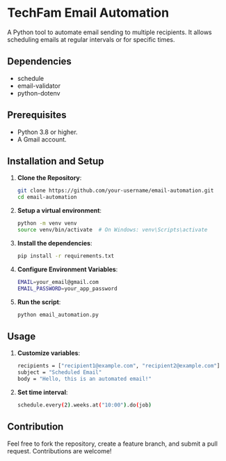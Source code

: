 # TechFam Email Automation

A Python tool to automate email sending to multiple recipients.
It allows scheduling emails at regular intervals or for specific times.

## Dependencies

- schedule
- email-validator
- python-dotenv

## Prerequisites

- Python 3.8 or higher.
- A Gmail account.

## Installation and Setup

1. **Clone the Repository**:

   ```bash
   git clone https://github.com/your-username/email-automation.git
   cd email-automation
   ```

2. **Setup a virtual environment**:

   ```bash
   python -m venv venv
   source venv/bin/activate  # On Windows: venv\Scripts\activate
   ```

3. **Install the dependencies**:

   ```bash
   pip install -r requirements.txt
   ```

4. **Configure Environment Variables**:

   ```bash
   EMAIL=your_email@gmail.com
   EMAIL_PASSWORD=your_app_password
   ```

5. **Run the script**:
   ```bash
   python email_automation.py
   ```

## Usage

1. **Customize variables**:

   ```bash
   recipients = ["recipient1@example.com", "recipient2@example.com"]
   subject = "Scheduled Email"
   body = "Hello, this is an automated email!"
   ```

2. **Set time interval**:
   ```bash
   schedule.every(2).weeks.at("10:00").do(job)
   ```

## Contribution

Feel free to fork the repository, create a feature branch, and submit a pull request. Contributions are welcome!
